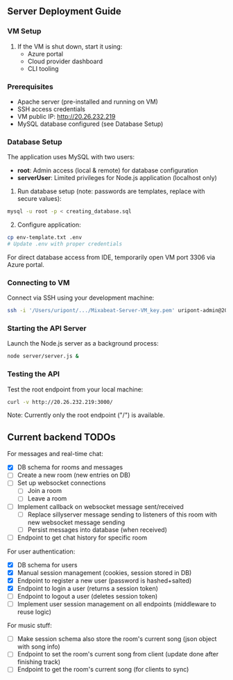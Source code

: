 ## Server Deployment Guide

### VM Setup
1. If the VM is shut down, start it using:
    - Azure portal
    - Cloud provider dashboard
    - CLI tooling

### Prerequisites
- Apache server (pre-installed and running on VM)
- SSH access credentials
- VM public IP: http://20.26.232.219
- MySQL database configured (see Database Setup)

### Database Setup
The application uses MySQL with two users:
- **root**: Admin access (local & remote) for database configuration
- **serverUser**: Limited privileges for Node.js application (localhost only)

1. Run database setup (note: passwords are templates, replace with secure values):
```bash
mysql -u root -p < creating_database.sql
```

2. Configure application:
```bash
cp env-template.txt .env
# Update .env with proper credentials
```

For direct database access from IDE, temporarily open VM port 3306 via Azure portal.

### Connecting to VM
Connect via SSH using your development machine:

```bash
ssh -i '/Users/uripont/.../Mixabeat-Server-VM_key.pem' uripont-admin@20.26.232.219
```

### Starting the API Server
Launch the Node.js server as a background process:

```bash
node server/server.js &
```

### Testing the API
Test the root endpoint from your local machine:

```bash
curl -v http://20.26.232.219:3000/
```

Note: Currently only the root endpoint ("/") is available.

## Current backend TODOs

For messages and real-time chat:
- [x] DB schema for rooms and messages
- [ ] Create a new room (new entries on DB)
- [ ] Set up websocket connections
    - [ ] Join a room
    - [ ] Leave a room
- [ ] Implement callback on websocket message sent/received
    - [ ] Replace sillyserver message sending to listeners of this room with new websocket message sending
    - [ ] Persist messages into database (when received)
- [ ] Endpoint to get chat history for specific room

For user authentication:
- [x] DB schema for users
- [x] Manual session management (cookies, session stored in DB)
- [x] Endpoint to register a new user (password is hashed+salted)
- [x] Endpoint to login a user (returns a session token)
- [ ] Endpoint to logout a user (deletes session token)
- [ ] Implement user session management on all endpoints (middleware to reuse logic)

For music stuff:
- [ ] Make session schema also store the room's current song (json object with song info)
- [ ] Endpoint to set the room's current song from client (update done after finishing track)
- [ ] Endpoint to get the room's current song (for clients to sync)
